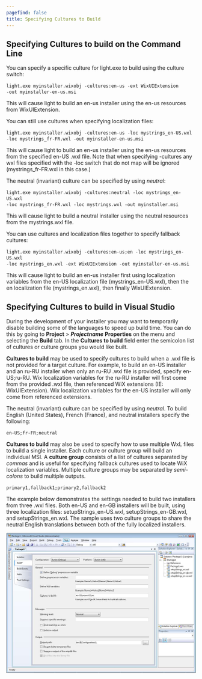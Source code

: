 ```yaml
---
pagefind: false
title: Specifying Cultures to Build
---
```


## Specifying Cultures to build on the Command Line

You can specify a specific culture for light.exe to build using the culture switch:

    light.exe myinstaller.wixobj -cultures:en-us -ext WixUIExtension 
    -out myinstaller-en-us.msi

This will cause light to build an en-us installer using the en-us resources from
WixUIExtension.

You can still use cultures when specifying localization files:

    light.exe myinstaller.wixobj -cultures:en-us -loc mystrings_en-US.wxl 
    -loc mystrings_fr-FR.wxl -out myinstaller-en-us.msi

This will cause light to build an en-us installer using the en-us resources from
the specified en-US .wxl file. Note that when specifying -cultures any wxl files
specified with the -loc switch that do not map will be ignored (mystrings\_fr-FR.wxl
in this case.)

The neutral (invariant) culture can be specified by using *neutral*:

    light.exe myinstaller.wixobj -cultures:neutral -loc mystrings_en-US.wxl 
    -loc mystrings_fr-FR.wxl -loc mystrings.wxl -out myinstaller.msi

This will cause light to build a neutral installer using the neutral resources from
the mystrings.wxl file. 

You can use cultures and localization files together to specify fallback cultures:

    light.exe myinstaller.wixobj -cultures:en-us;en -loc mystrings_en-US.wxl 
    -loc mystrings_en.wxl -ext WixUIExtension -out myinstaller-en-us.msi

This will cause light to build an en-us installer first using localization variables
from the en-US localization file (mystrings\_en-US.wxl), then the en localization
file (mystrings\_en.wxl), then finally WixUIExtension.

## Specifying Cultures to build in Visual Studio
During the development of your installer you may want to temporarily disable building
some of the languages to speed up build time. You can do this by going to
**Project** > <em><strong>Projectname</strong></em> **Properties** on the menu
and selecting the <strong>Build</strong> tab. In the **Cultures to build**
field enter the semicolon list of cultures or culture groups you would like built.

**Cultures to build** may be used to specify cultures to build when
a .wxl file is not provided for a target culture. For example, to build an en-US
installer and an ru-RU installer when only an ru-RU .wxl file is provided, specify
en-US;ru-RU. Wix localization variables for the ru-RU installer will first come
from the provided .wxl file, then referenced WiX extensions (IE: WixUIExtension).
Wix localization variables for the en-US installer will only come from referenced
extensions.

The neutral (invariant) culture can be specified by using *neutral*. 
To build English (United States), French (France), and neutral installers specify 
the following:

    en-US;fr-FR;neutral

**Cultures to build** may also be used to specify how to use multiple
WxL files to build a single installer. Each culture or culture group will build
an individual MSI. A **culture group** consists of a list of cultures
separated by *commas* and is useful for specifying fallback cultures used to locate
WiX localization variables.  Multiple culture groups may be separated by *semi-colons*
to build multiple outputs.

    primary1,fallback1;primary2,fallback2

The example below demonstrates the settings needed to build two installers from
three .wxl files. Both en-US and en-GB installers will be built, using three localization
files: setupStrings\_en-US.wxl, setupStrings\_en-GB.wxl, and setupStrings\_en.wxl.
The sample uses two culture groups to share the neutral English translations between
both of the fully localized installers.

![](../../content/build_a_localized_version_votive_culture_fallback.jpg)
